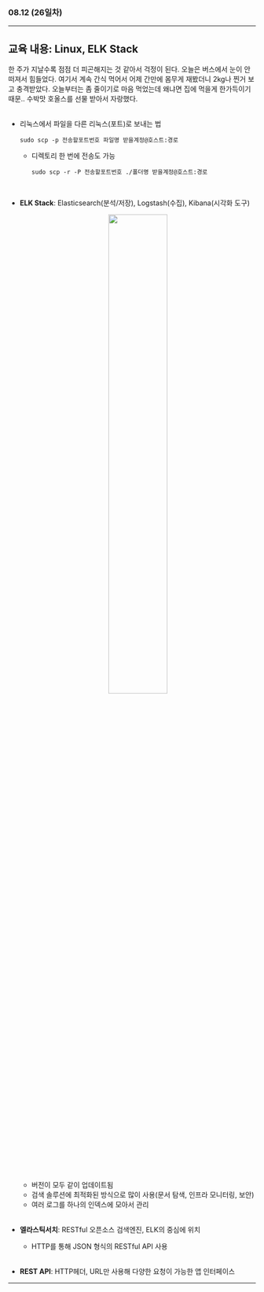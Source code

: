 ###  08.12 (26일차)
---
교육 내용: Linux, ELK Stack
---
한 주가 지날수록 점점 더 피곤해지는 것 같아서 걱정이 된다. 오늘은 버스에서 눈이 안 떠져서 힘들었다. 여기서 계속 간식 먹어서 어제 간만에 몸무게 재봤더니 2kg나 찐거 보고 충격받았다. 오늘부터는 좀 줄이기로 마음 먹었는데 왜냐면 집에 먹을게 한가득이기 때문.. 수박맛 호올스를 선물 받아서 자랑했다. 
<br><br>

- 리눅스에서 파일을 다른 리눅스(포트)로 보내는 법
  ```linux
  sudo scp -p 전송할포트번호 파일명 받을계정@호스트:경로
  ```
  - 디렉토리 한 번에 전송도 가능
    ```linux
    sudo scp -r -P 전송할포트번호 ./폴더명 받을계정@호스트:경로
    ```
<br>

- **ELK Stack**: Elasticsearch(분석/저장), Logstash(수집), Kibana(시각화 도구)
  <p align="center">
  <img src="https://github.com/user-attachments/assets/aaea320b-2589-4eb8-94b8-c37034c744ca" width="50%" /> </p>
  
  - 버전이 모두 같이 업데이트됨 
  - 검색 솔루션에 최적화된 방식으로 많이 사용(문서 탐색, 인프라 모니터링, 보안)
  - 여러 로그를 하나의 인덱스에 모아서 관리
<br><br>

- **엘라스틱서치**: RESTful 오픈소스 검색엔진, ELK의 중심에 위치
  - HTTP를 통해 JSON 형식의 RESTful API 사용
<br><br>

- **REST API**: HTTP헤더, URL만 사용해 다양한 요청이 가능한 앱 인터페이스 
***
